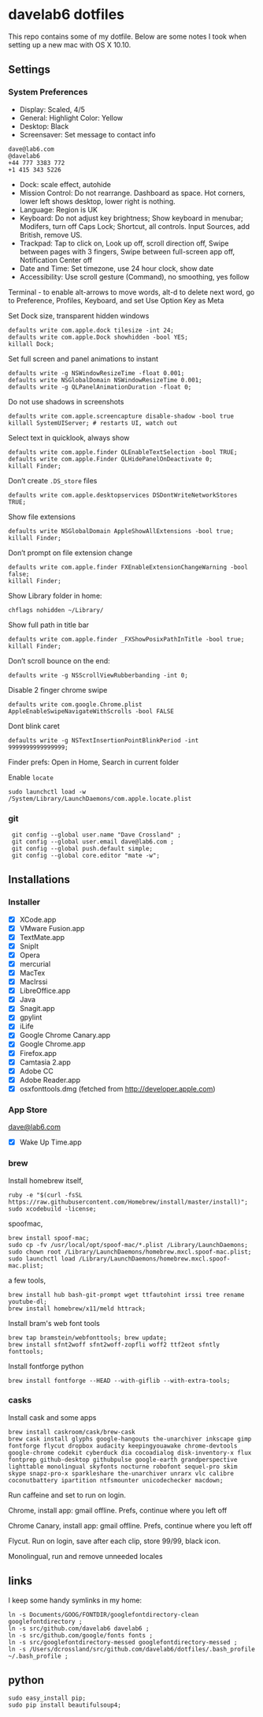 # davelab6 dotfiles

This repo contains some of my dotfile.
Below are some notes I took when setting up a new mac with OS X 10.10.

## Settings

### System Preferences

* Display: Scaled, 4/5
* General: Highlight Color: Yellow
* Desktop: Black
* Screensaver: Set message to contact info 
```
dave@lab6.com
@davelab6 
+44 777 3383 772
+1 415 343 5226
```
* Dock: scale effect, autohide
* Mission Control: Do not rearrange. Dashboard as space. Hot corners, lower left shows desktop, lower right is nothing. 
* Language: Region is UK
* Keyboard: Do not adjust key brightness; Show keyboard in menubar; Modifers, turn off Caps Lock; Shortcut, all controls. Input Sources, add British, remove US.
* Trackpad: Tap to click on, Look up off, scroll direction off, Swipe between pages with 3 fingers, Swipe between full-screen app off, Notification Center off
* Date and Time: Set timezone, use 24 hour clock, show date
* Accessibility: Use scroll gesture (Command), no smoothing, yes follow

Terminal - to enable alt-arrows to move words, alt-d to delete next word, go to Preference, Profiles, Keyboard, and set Use Option Key as Meta

Set Dock size, transparent hidden windows

    defaults write com.apple.dock tilesize -int 24; 
    defaults write com.apple.Dock showhidden -bool YES;
    killall Dock;

Set full screen and panel animations to instant

    defaults write -g NSWindowResizeTime -float 0.001;
    defaults write NSGlobalDomain NSWindowResizeTime 0.001;
    defaults write -g QLPanelAnimationDuration -float 0;

Do not use shadows in screenshots

    defaults write com.apple.screencapture disable-shadow -bool true
    killall SystemUIServer; # restarts UI, watch out

Select text in quicklook, always show 

    defaults write com.apple.finder QLEnableTextSelection -bool TRUE;
    defaults write com.apple.Finder QLHidePanelOnDeactivate 0;
    killall Finder;

Don’t create `.DS_store` files

    defaults write com.apple.desktopservices DSDontWriteNetworkStores TRUE;

Show file extensions

    defaults write NSGlobalDomain AppleShowAllExtensions -bool true;
    killall Finder;

Don’t prompt on file extension change

    defaults write com.apple.finder FXEnableExtensionChangeWarning -bool false;
    killall Finder;

Show Library folder in home:

    chflags nohidden ~/Library/

Show full path in title bar

    defaults write com.apple.finder _FXShowPosixPathInTitle -bool true;
    killall Finder;

Don’t scroll bounce on the end: 

    defaults write -g NSScrollViewRubberbanding -int 0;


Disable 2 finger chrome swipe

    defaults write com.google.Chrome.plist AppleEnableSwipeNavigateWithScrolls -bool FALSE

Dont blink caret

    defaults write -g NSTextInsertionPointBlinkPeriod -int 9999999999999999;

Finder prefs: Open in Home, Search in current folder

Enable `locate`

    sudo launchctl load -w /System/Library/LaunchDaemons/com.apple.locate.plist

### git

     git config --global user.name "Dave Crossland" ;
     git config --global user.email dave@lab6.com ;
     git config --global push.default simple;
     git config --global core.editor "mate -w";

## Installations

### Installer

- [x] XCode.app
- [x] VMware Fusion.app
- [x] TextMate.app
- [x] SnipIt
- [x] Opera
- [x] mercurial
- [x] MacTex
- [x] MacIrssi
- [x] LibreOffice.app
- [x] Java
- [x] Snagit.app
- [x] gpylint
- [x] iLife
- [x] Google Chrome Canary.app
- [x] Google Chrome.app
- [x] Firefox.app
- [x] Camtasia 2.app
- [x] Adobe CC
- [x] Adobe Reader.app
- [x] osxfonttools.dmg (fetched from http://developer.apple.com)

### App Store

dave@lab6.com
- [x] Wake Up Time.app

### brew

Install homebrew itself,

    ruby -e "$(curl -fsSL https://raw.githubusercontent.com/Homebrew/install/master/install)";
    sudo xcodebuild -license;

spoofmac,

    brew install spoof-mac;
    sudo cp -fv /usr/local/opt/spoof-mac/*.plist /Library/LaunchDaemons;
    sudo chown root /Library/LaunchDaemons/homebrew.mxcl.spoof-mac.plist;
    sudo launchctl load /Library/LaunchDaemons/homebrew.mxcl.spoof-mac.plist;

a few tools,

    brew install hub bash-git-prompt wget ttfautohint irssi tree rename youtube-dl;
	brew install homebrew/x11/meld httrack; 

Install bram's web font tools 

    brew tap bramstein/webfonttools; brew update; 
    brew install sfnt2woff sfnt2woff-zopfli woff2 ttf2eot sfntly fonttools; 

Install fontforge python

    brew install fontforge --HEAD --with-giflib --with-extra-tools;

### casks

Install cask and some apps

    brew install caskroom/cask/brew-cask
    brew cask install glyphs google-hangouts the-unarchiver inkscape gimp fontforge flycut dropbox audacity keepingyouawake chrome-devtools google-chrome codekit cyberduck dia cocoadialog disk-inventory-x flux fontprep github-desktop githubpulse google-earth grandperspective lighttable monolingual skyfonts nocturne robofont sequel-pro skim skype snapz-pro-x sparkleshare the-unarchiver unrarx vlc calibre coconutbattery ipartition ntfsmounter unicodechecker macdown;

Run caffeine and set to run on login.

Chrome, install app: gmail offline. Prefs, continue where you left off

Chrome Canary, install app: gmail offline. Prefs, continue where you left off

Flycut. Run on login, save after each clip, store 99/99, black icon. 

Monolingual, run and remove unneeded locales

## links

I keep some handy symlinks in my home:

    ln -s Documents/GOOG/FONTDIR/googlefontdirectory-clean googlefontdirectory ;
    ln -s src/github.com/davelab6 davelab6 ;
    ln -s src/github.com/google/fonts fonts ;
    ln -s src/googlefontdirectory-messed googlefontdirectory-messed ;
    ln -s /Users/dcrossland/src/github.com/davelab6/dotfiles/.bash_profile ~/.bash_profile ;

## python

    sudo easy_install pip;
    sudo pip install beautifulsoup4;
